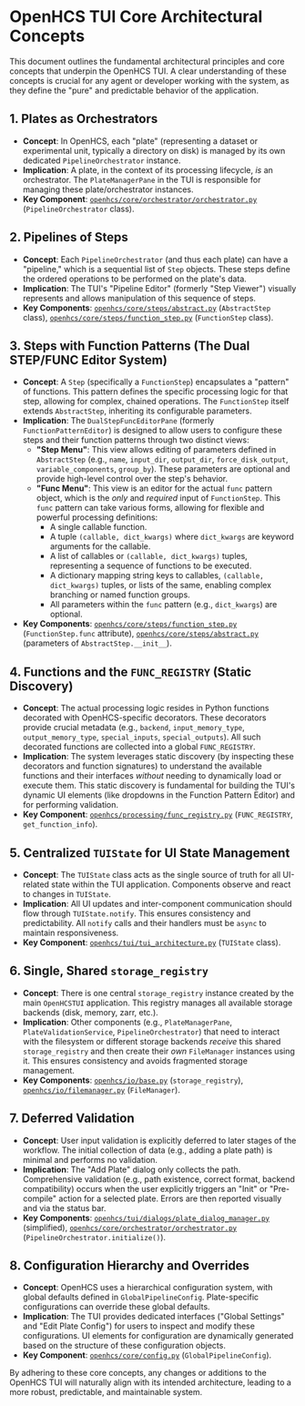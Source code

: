 # OpenHCS TUI Core Architectural Concepts

This document outlines the fundamental architectural principles and core concepts that underpin the OpenHCS TUI. A clear understanding of these concepts is crucial for any agent or developer working with the system, as they define the "pure" and predictable behavior of the application.

## 1. Plates as Orchestrators

*   **Concept**: In OpenHCS, each "plate" (representing a dataset or experimental unit, typically a directory on disk) is managed by its own dedicated `PipelineOrchestrator` instance.
*   **Implication**: A plate, in the context of its processing lifecycle, *is* an orchestrator. The `PlateManagerPane` in the TUI is responsible for managing these plate/orchestrator instances.
*   **Key Component**: [`openhcs/core/orchestrator/orchestrator.py`](openhcs/core/orchestrator/orchestrator.py) (`PipelineOrchestrator` class).

## 2. Pipelines of Steps

*   **Concept**: Each `PipelineOrchestrator` (and thus each plate) can have a "pipeline," which is a sequential list of `Step` objects. These steps define the ordered operations to be performed on the plate's data.
*   **Implication**: The TUI's "Pipeline Editor" (formerly "Step Viewer") visually represents and allows manipulation of this sequence of steps.
*   **Key Components**: [`openhcs/core/steps/abstract.py`](openhcs/core/steps/abstract.py) (`AbstractStep` class), [`openhcs/core/steps/function_step.py`](openhcs/core/steps/function_step.py) (`FunctionStep` class).

## 3. Steps with Function Patterns (The Dual STEP/FUNC Editor System)

*   **Concept**: A `Step` (specifically a `FunctionStep`) encapsulates a "pattern" of functions. This pattern defines the specific processing logic for that step, allowing for complex, chained operations. The `FunctionStep` itself extends `AbstractStep`, inheriting its configurable parameters.
*   **Implication**: The `DualStepFuncEditorPane` (formerly `FunctionPatternEditor`) is designed to allow users to configure these steps and their function patterns through two distinct views:
    *   **"Step Menu"**: This view allows editing of parameters defined in `AbstractStep` (e.g., `name`, `input_dir`, `output_dir`, `force_disk_output`, `variable_components`, `group_by`). These parameters are optional and provide high-level control over the step's behavior.
    *   **"Func Menu"**: This view is an editor for the actual `func` pattern object, which is the *only* and *required* input of `FunctionStep`. This `func` pattern can take various forms, allowing for flexible and powerful processing definitions:
        *   A single callable function.
        *   A tuple `(callable, dict_kwargs)` where `dict_kwargs` are keyword arguments for the callable.
        *   A list of callables or `(callable, dict_kwargs)` tuples, representing a sequence of functions to be executed.
        *   A dictionary mapping string keys to callables, `(callable, dict_kwargs)` tuples, or lists of the same, enabling complex branching or named function groups.
        *   All parameters within the `func` pattern (e.g., `dict_kwargs`) are optional.
*   **Key Components**: [`openhcs/core/steps/function_step.py`](openhcs/core/steps/function_step.py) (`FunctionStep.func` attribute), [`openhcs/core/steps/abstract.py`](openhcs/core/steps/abstract.py) (parameters of `AbstractStep.__init__`).

## 4. Functions and the `FUNC_REGISTRY` (Static Discovery)

*   **Concept**: The actual processing logic resides in Python functions decorated with OpenHCS-specific decorators. These decorators provide crucial metadata (e.g., `backend`, `input_memory_type`, `output_memory_type`, `special_inputs`, `special_outputs`). All such decorated functions are collected into a global `FUNC_REGISTRY`.
*   **Implication**: The system leverages static discovery (by inspecting these decorators and function signatures) to understand the available functions and their interfaces *without* needing to dynamically load or execute them. This static discovery is fundamental for building the TUI's dynamic UI elements (like dropdowns in the Function Pattern Editor) and for performing validation.
*   **Key Component**: [`openhcs/processing/func_registry.py`](openhcs/processing/func_registry.py) (`FUNC_REGISTRY`, `get_function_info`).

## 5. Centralized `TUIState` for UI State Management

*   **Concept**: The `TUIState` class acts as the single source of truth for all UI-related state within the TUI application. Components observe and react to changes in `TUIState`.
*   **Implication**: All UI updates and inter-component communication should flow through `TUIState.notify`. This ensures consistency and predictability. All `notify` calls and their handlers must be `async` to maintain responsiveness.
*   **Key Component**: [`openhcs/tui/tui_architecture.py`](openhcs/tui/tui_architecture.py) (`TUIState` class).

## 6. Single, Shared `storage_registry`

*   **Concept**: There is one central `storage_registry` instance created by the main `OpenHCSTUI` application. This registry manages all available storage backends (disk, memory, zarr, etc.).
*   **Implication**: Other components (e.g., `PlateManagerPane`, `PlateValidationService`, `PipelineOrchestrator`) that need to interact with the filesystem or different storage backends *receive* this shared `storage_registry` and then create their *own* `FileManager` instances using it. This ensures consistency and avoids fragmented storage management.
*   **Key Components**: [`openhcs/io/base.py`](openhcs/io/base.py) (`storage_registry`), [`openhcs/io/filemanager.py`](openhcs/io/filemanager.py) (`FileManager`).

## 7. Deferred Validation

*   **Concept**: User input validation is explicitly deferred to later stages of the workflow. The initial collection of data (e.g., adding a plate path) is minimal and performs no validation.
*   **Implication**: The "Add Plate" dialog only collects the path. Comprehensive validation (e.g., path existence, correct format, backend compatibility) occurs when the user explicitly triggers an "Init" or "Pre-compile" action for a selected plate. Errors are then reported visually and via the status bar.
*   **Key Components**: [`openhcs/tui/dialogs/plate_dialog_manager.py`](openhcs/tui/dialogs/plate_dialog_manager.py) (simplified), [`openhcs/core/orchestrator/orchestrator.py`](openhcs/core/orchestrator/orchestrator.py) (`PipelineOrchestrator.initialize()`).

## 8. Configuration Hierarchy and Overrides

*   **Concept**: OpenHCS uses a hierarchical configuration system, with global defaults defined in `GlobalPipelineConfig`. Plate-specific configurations can override these global defaults.
*   **Implication**: The TUI provides dedicated interfaces ("Global Settings" and "Edit Plate Config") for users to inspect and modify these configurations. UI elements for configuration are dynamically generated based on the structure of these configuration objects.
*   **Key Component**: [`openhcs/core/config.py`](openhcs/core/config.py) (`GlobalPipelineConfig`).

By adhering to these core concepts, any changes or additions to the OpenHCS TUI will naturally align with its intended architecture, leading to a more robust, predictable, and maintainable system.